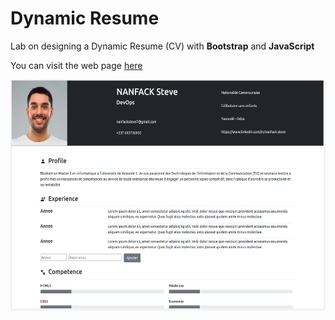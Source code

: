 # Dynamic Resume

Lab on designing a Dynamic Resume (CV) with <b>Bootstrap</b> and <b>JavaScript</b>

You can visit the web page [here](https://nanfacksteve.github.io/TWF_TP_CV/) <br/>

<img src="assets/desktop-view.png" alt="" width="550" height="370">

<!-- <img src="assets/mobile-view.png" alt="" width="350" height="350"> -->
